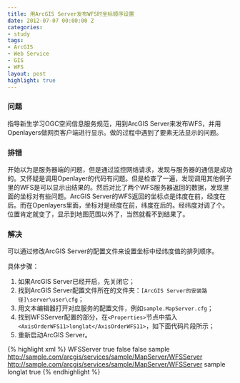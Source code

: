 ```yaml
---
title: 用ArcGIS Server发布WFS时坐标顺序设置
date: 2012-07-07 00:00:00 Z
categories:
- study
tags:
- ArcGIS
- Web Service
- GIS
- WFS
layout: post
highlight: true
---
```


### 问题

指导新生学习OGC空间信息服务规范，用到ArcGIS Server来发布WFS，并用Openlayers做网页客户端进行显示。做的过程中遇到了要素无法显示的问题。

### 排错

开始以为是服务器端的问题，但是通过监控网络请求，发现与服务器的通信是成功的。又怀疑是调用Openlayer的代码有问题。但是检查了一遍，发现调用其他例子里的WFS是可以显示出结果的。然后对比了两个WFS服务器返回的数据，发现里面的坐标对有些问题。ArcGIS Server的WFS返回的坐标点是纬度在前，经度在后。而在Openlayers里面，坐标对是经度在前，纬度在后的。经纬度对调了个。位置肯定就变了，显示到地图范围以外了，当然就看不到结果了。

### 解决

可以通过修改ArcGIS Server的配置文件来设置坐标中经纬度值的排列顺序。

具体步骤：

1.  如果ArcGIS Server已经开启，先关闭它；
2.  找到ArcGIS Server配置文件所在的文件夹：`[ArcGIS Server的安装路径]\server\user\cfg`； 
3.  用文本编辑器打开对应服务的配置文件，例如`sample.MapServer.cfg`；
4.  找到WFSServer配置的部分，在`<Properties>`节点中插入`<AxisOrderWFS11>longlat</AxisOrderWFS11>`，如下面代码片段所示；
5.  重新启动ArcGIS Server。

{% highlight xml %}
    <Extension>
      <TypeName>WFSServer</TypeName>
      <Enabled>true</Enabled>
      <Properties>
        <CustomGetCapabilities>false</CustomGetCapabilities>
        <EnableTransactions>false</EnableTransactions>
        <Name>sample</Name>
        <OnlineResource>http://sample.com/arcgis/services/sample/MapServer/WFSServer</OnlineResource>
        <AppSchemaURI>http://sample.com/arcgis/services/sample/MapServer/WFSServer</AppSchemaURI>
        <AppSchemaPrefix>sample</AppSchemaPrefix>
        <AxisOrderWFS11>longlat</AxisOrderWFS11>
      </Properties>
      <Info>
        <WebEnabled>true</WebEnabled>
      </Info>
    </Extension>
{% endhighlight %}